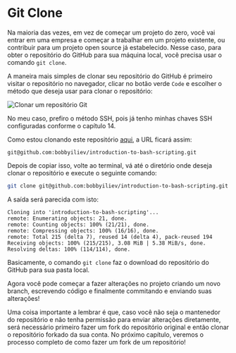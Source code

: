 # Git Clone

Na maioria das vezes, em vez de começar um projeto do zero, você vai entrar em uma empresa e começar a trabalhar em um projeto existente, ou contribuir para um projeto open source já estabelecido. Nesse caso, para obter o repositório do GitHub para sua máquina local, você precisa usar o comando `git clone`.

A maneira mais simples de clonar seu repositório do GitHub é primeiro visitar o repositório no navegador, clicar no botão verde `Code` e escolher o método que deseja usar para clonar o repositório:

![Clonar um repositório Git](https://user-images.githubusercontent.com/21223421/111689082-3ee7fd00-8834-11eb-966a-d8a3c9e8736e.png)

No meu caso, prefiro o método SSH, pois já tenho minhas chaves SSH configuradas conforme o capítulo 14.

Como estou clonando este repositório [aqui](https://github.com/bobbyiliev/introduction-to-bash-scripting), a URL ficará assim:

```
git@github.com:bobbyiliev/introduction-to-bash-scripting.git
```

Depois de copiar isso, volte ao terminal, vá até o diretório onde deseja clonar o repositório e execute o seguinte comando:

```bash
git clone git@github.com:bobbyiliev/introduction-to-bash-scripting.git
```

A saída será parecida com isto:

```
Cloning into 'introduction-to-bash-scripting'...
remote: Enumerating objects: 21, done.
remote: Counting objects: 100% (21/21), done.
remote: Compressing objects: 100% (16/16), done.
remote: Total 215 (delta 7), reused 14 (delta 4), pack-reused 194
Receiving objects: 100% (215/215), 3.08 MiB | 5.38 MiB/s, done.
Resolving deltas: 100% (114/114), done.
```

Basicamente, o comando `git clone` faz o download do repositório do GitHub para sua pasta local.

Agora você pode começar a fazer alterações no projeto criando um novo branch, escrevendo código e finalmente commitando e enviando suas alterações!

Uma coisa importante a lembrar é que, caso você não seja o mantenedor do repositório e não tenha permissão para enviar alterações diretamente, será necessário primeiro fazer um fork do repositório original e então clonar o repositório forkado da sua conta. No próximo capítulo, veremos o processo completo de como fazer um fork de um repositório!
